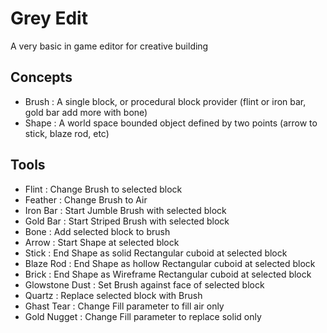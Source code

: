 # Grey Edit

A very basic in game editor for creative building

## Concepts

* Brush : A single block, or procedural block provider (flint or iron bar, gold bar add more with bone)
* Shape : A world space bounded object defined by two points (arrow to stick, blaze rod, etc)

## Tools

* Flint : Change Brush to selected block
* Feather : Change Brush to Air
* Iron Bar : Start Jumble Brush with selected block
* Gold Bar : Start Striped Brush with selected block
* Bone : Add selected block to brush
* Arrow : Start Shape at selected block
* Stick : End Shape as solid Rectangular cuboid at selected block
* Blaze Rod : End Shape as hollow Rectangular cuboid at selected block
* Brick : End Shape as Wireframe Rectangular cuboid at selected block
* Glowstone Dust : Set Brush against face of selected block
* Quartz : Replace selected block with Brush
* Ghast Tear : Change Fill parameter to fill air only
* Gold Nugget : Change Fill parameter to replace solid only